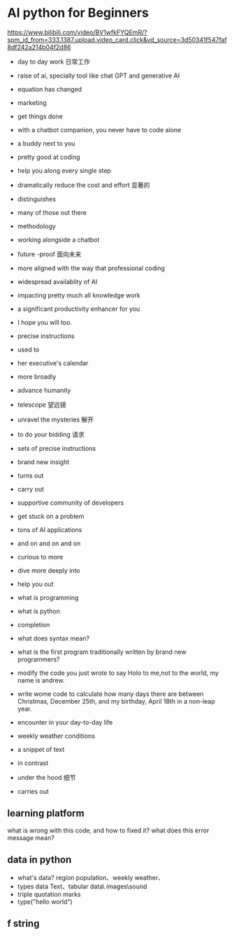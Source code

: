 # AI python for Beginners

https://www.bilibili.com/video/BV1wfkFYQEmR/?spm_id_from=333.1387.upload.video_card.click&vd_source=3d50341f547faf8df242a214b04f2d86

- day to day work 日常工作
- raise of ai, specially tool like chat GPT and generative AI
- equation has changed
- marketing 
- get things done
- with a chatbot companion, you never have to code alone
- a buddy next to you 
- pretty good at coding 
- help you along every single step
- dramatically reduce the cost and effort 显著的
- distinguishes 
- many of those out there 
- methodology 
- working alongside a chatbot 
- future -proof 面向未来 
- more aligned with the way that professional coding 
- widespread availablity of AI
- impacting pretty much all knowledge work 
- a significant productivity enhancer for you
- I hope you will too.
- precise instructions 
- used to 
- her executive's calendar 
- more broadly 
- advance humanity 
- telescope 望远镜
- unravel the mysteries 解开 
- to do your bidding 请求
- sets of precise instructions 
- brand new insight
- turns out 
- carry out 
- supportive community of developers
- get stuck on a problem
- tons of AI applications
- and on and on and on 
- curious to more 
- dive more deeply into
- help you out

- what is programming
- what is python
- completion 
- what does syntax mean?
- what is the first program traditionally written by brand new programmers?
- modify the code you just wrote to say Holo to me,not to the world, my name is andrew.
- write wome code to calculate how many days there are between Christmas, December 25th, and my birthday, April 18th in a non-leap year.
- encounter in your day-to-day life
- weekly weather conditions
- a snippet of text 
- in contrast
- under the hood 细节
- carries out

## learning platform
  what is wrong with this code, and how to fixed it?
  what does this error message mean?

## data in python

- what's data?
  region population、weekly weather、
- types data
  Text、tabular data\ images\sound
- triple quotation marks 
- type("hello world")

## f string

